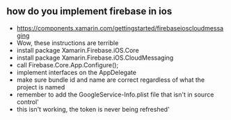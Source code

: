 ﻿## how do you implement firebase in ios
* https://components.xamarin.com/gettingstarted/firebaseioscloudmessaging
* Wow, these instructions are terrible
* install package Xamarin.Firebase.iOS.Core
* install package Xamarin.Firebase.iOS.CloudMessaging
* call Firebase.Core.App.Configure();
* implement interfaces on the AppDelegate
* make sure bundle id and name are correct regardless of what the project is named
* remember to add the GoogleService-Info.plist file that isn't in source control'
* this isn't working, the token is never being refreshed'